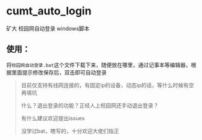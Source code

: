 # cumt_auto_login

矿大 校园网自动登录 windows脚本

## 使用：

将`校园网自动登录.bat`这个文件下载下来，随便放在哪里，通过记事本等编辑器，根据里面提示修改保存后，双击即可自动登录


> 目前仅支持有线网连接的，有固定ip的设备，动态ip的话，等什么时候有空再填坑
> 
> 什么？退出登录的功能？正经人上校园网还手动退出登录？
> 
> 有什么建议欢迎提出issues
> 
> 
> 没学过bat，瞎写的，十分欢迎大佬们指正
